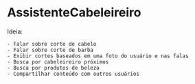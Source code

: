# AssistenteCabeleireiro

Ideia:

	- Falar sobre corte de cabelo
	- Falar sobre corte de barba
	- Exibir cortes baseados em uma foto do usuário e nas falas
	- Busca por cabeleireiro próximos
	- Busca por produtos de beleza
	- Compartilhar conteúdo com outros usuários
